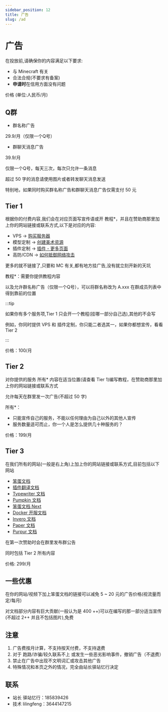 ```yaml
---
sidebar_position: 12
title: 广告
slug: /ad
---
```


# 广告

在投放前,请确保你的内容满足以下要求:

* 与 Minecraft 有关
* 合法合规(不要求有备案)
* **申请时**在信用方面没有问题

价格 (单位:人民币/月)

## Q群

- 群名称广告

29.9/月（仅限一个Q号）

- 群聊天消息广告

39.9/月

仅限一个Q号，每天三次，每次只允许一条消息

超过 50 字的消息请使用图片或者转发聊天消息发送

特别地，如果同时购买群名称广告和群聊天消息广告仅需支付 50 元

## Tier 1

根据你的付费内容,我们会在对应页面写宣传语或开 教程*，并且在赞助商那里加上你的网站链接或联系方式,以下是对应的内容:

- VPS -> [购买服务器](https://nitwikit.8aka.org/process/deploy/purchase-server)
- 模型定制 -> [创建美术资源](https://nitwikit.8aka.org/process/create-art-assets)
- 插件定制 -> [插件 - 更多页面](https://nitwikit.8aka.org/Java/more)
- 高防/CDN -> [如何抵御网络攻击](https://nitwikit.8aka.org/process/maintenance/how-to-defend-against-cyber-attacks)

更多的就不链接了,只要和 MC 有关,都有地方挂广告,没有就立刻开新的天坑

教程*：需要你提供教程内容

以及允许群名称广告（仅限一个Q号），可以将群名称改为 A.xxx 在群成员列表中得到靠前的位置

:::tip

如果你有多个服务项,Tier 1 只会开一个教程(挂哪一部分自己选),其他的不会写

例如，你同时提供 VPS 和 插件定制，你只能二者选其一，如果你都想宣传，看看 Tier 2

:::

价格：100/月

## Tier 2

对你提供的服务 所有* 内容在适当位置(请查看 Tier 1)编写教程，在赞助商那里加上你的网站链接或联系方式

允许每天在群里发一次广告(不超过 50 字)

所有*：

- 只能宣传自己的服务，不能以任何理由为自己以外的其他人宣传
- 服务数量适可而止，你一个人是怎么提供几十种服务的？

价格：199/月

## Tier 3

在我们所有的网站(一般是右上角)上加上你的网站链接或联系方式,目前包括以下网站

- [笨蛋文档](https://nitwikit.8aka.org)
- [插件翻译文档](https://plugins.8aka.org)
- [Typewriter 文档](https://typewriter.8aka.org)
- [Pumpkin 文档](https://pumpkin.8aka.org)
- [笨蛋文档 Next](https://nitwikit2.8aka.org)
- [Docker 开服文档](https://docker.8aka.org)
- [Invero 文档](https://invero.8aka.org)
- [Paper 文档](https://paper.8aka.org)
- [Purpur 文档](https://purpur.8aka.org)

在第一次赞助时会在群里发布群公告

同时包括 Tier 2 所有内容

价格: 299/月

## 一些优惠

在你的网站/视频下加上笨蛋文档的链接可以减免 5 ~ 20 元的广告价格(视流量而定/每月)

对文档部分内容有巨大贡献(一般认为是 400 ++)可以在编写的那一部分适当宣传(不超过 2++ 并且不包括图片),免费

## 注意

1. 广告费按月计算，不支持按天付费，不支持退费
2. 对于 跑路/诈骗/较久联系不上 或发生一些恶劣影响事件，撤销广告（不退费）
3. 禁止在广告中出现不文明词汇或攻击其他广告
4. 特殊情况和本页之外的情况，完全由站长驿站忆行决定

## 联系

- 站长 驿站忆行：185839426
- 技术 lilingfeng：3644147215
